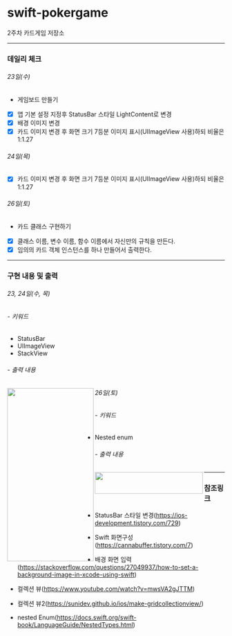 # swift-pokergame

2주차 카드게임 저장소

------

### 데일리 체크

###### 23일(수)

- 게임보드 만들기

- [x] 앱 기본 설정 지정후 StatusBar 스타일 LightContent로 변경
- [x] 배경 이미지 변경
- [x] 카드 이미지 변경 후 화면 크기 7등분 이미지 표시(UIImageView 사용)하되 비율은 1:1.27

###### 24일(목)

- [x] 카드 이미지 변경 후 화면 크기 7등분 이미지 표시(UIImageView 사용)하되 비율은 1:1.27

###### 26일(토)

- 카드 클래스 구현하기

- [x] 클래스 이름, 변수 이름, 함수 이름에서 자신만의 규칙을 만든다.
- [x] 임의의 카드 객체 인스턴스를 하나 만들어서 출력한다.

------

### 구현 내용 및 출력

###### 23, 24일(수, 목)

###### - 키워드

- StatusBar
- UIImageView
- StackView

###### - 출력 내용

<img src = "https://user-images.githubusercontent.com/84652513/155471194-07b41b2c-e06b-445b-8b1a-e2b7c06d1004.png" width = "200" height = "400" align = "left"/>



###### 26일(토)

###### - 키워드

- Nested enum

###### - 출력 내용

<img src = "https://user-images.githubusercontent.com/84652513/155845386-945a3a32-8590-4160-a47a-555ea3a0d9a8.png" width = "250" height = "50" align = "left"/>



------

### 참조링크

- StatusBar 스타일 변경(https://ios-development.tistory.com/729)

- Swift 화면구성(https://cannabuffer.tistory.com/7)

- 배경 화면 입력(https://stackoverflow.com/questions/27049937/how-to-set-a-background-image-in-xcode-using-swift)

- 컬렉션 뷰(https://www.youtube.com/watch?v=mwsVA2gJTTM)

- 컬렉션 뷰2(https://sunidev.github.io/ios/make-gridcollectionview/)

- nested Enum(https://docs.swift.org/swift-book/LanguageGuide/NestedTypes.html)

  




